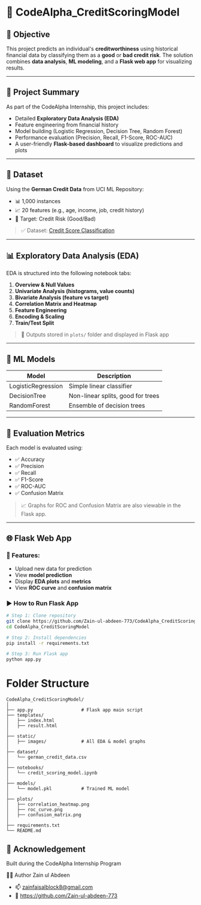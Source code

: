 # 🧠 CodeAlpha_CreditScoringModel

## 📌 Objective
This project predicts an individual's **creditworthiness** using historical financial data by classifying them as a **good** or **bad credit risk**. The solution combines **data analysis**, **ML modeling**, and a **Flask web app** for visualizing results.

---

## 🚀 Project Summary
As part of the CodeAlpha Internship, this project includes:
- Detailed **Exploratory Data Analysis (EDA)**
- Feature engineering from financial history
- Model building (Logistic Regression, Decision Tree, Random Forest)
- Performance evaluation (Precision, Recall, F1-Score, ROC-AUC)
- A user-friendly **Flask-based dashboard** to visualize predictions and plots

---

## 📂 Dataset
Using the **German Credit Data** from UCI ML Repository:

- 📊 1,000 instances
- 📈 20 features (e.g., age, income, job, credit history)
- 🎯 Target: Credit Risk (Good/Bad)

> ✅ Dataset: [Credit Score Classification](https://www.kaggle.com/datasets/parisrohan/credit-score-classification 
)

---

## 📊 Exploratory Data Analysis (EDA)

EDA is structured into the following notebook tabs:

1. **Overview & Null Values**
2. **Univariate Analysis (histograms, value counts)**
3. **Bivariate Analysis (feature vs target)**
4. **Correlation Matrix and Heatmap**
5. **Feature Engineering**
6. **Encoding & Scaling**
7. **Train/Test Split**

> 📁 Outputs stored in `plots/` folder and displayed in Flask app

---

## 🧠 ML Models

| Model            | Description                          |
|------------------|--------------------------------------|
| LogisticRegression | Simple linear classifier            |
| DecisionTree       | Non-linear splits, good for trees   |
| RandomForest       | Ensemble of decision trees          |

---

## 🧪 Evaluation Metrics

Each model is evaluated using:

- ✅ Accuracy  
- ✅ Precision  
- ✅ Recall  
- ✅ F1-Score  
- ✅ ROC-AUC  
- ✅ Confusion Matrix  

> 📈 Graphs for ROC and Confusion Matrix are also viewable in the Flask app.

---

## 🌐 Flask Web App

### 📍 Features:
- Upload new data for prediction
- View **model prediction**
- Display **EDA plots** and **metrics**
- View **ROC curve** and **confusion matrix**

### ▶ How to Run Flask App

```bash
# Step 1: Clone repository
git clone https://github.com/Zain-ul-abdeen-773/CodeAlpha_CreditScoringModel.git
cd CodeAlpha_CreditScoringModel

# Step 2: Install dependencies
pip install -r requirements.txt

# Step 3: Run Flask app
python app.py
```
# Folder Structure 

```
CodeAlpha_CreditScoringModel/
│
├── app.py                  # Flask app main script
├── templates/
│   ├── index.html
│   ├── result.html
│
├── static/
│   ├── images/             # All EDA & model graphs
│
├── dataset/
│   └── german_credit_data.csv
│
├── notebooks/
│   └── credit_scoring_model.ipynb
│
├── models/
│   └── model.pkl           # Trained ML model
│
├── plots/
│   ├── correlation_heatmap.png
│   ├── roc_curve.png
│   ├── confusion_matrix.png
│
├── requirements.txt
└── README.md
```

## 🙌 Acknowledgement
Built during the CodeAlpha Internship Program

👨‍💻 Author
Zain ul Abdeen
- 📫 zainfaisalblock8@gmail.com
- 🔗 https://github.com/Zain-ul-abdeen-773

